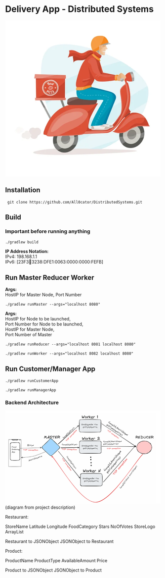# Delivery App - Distributed Systems



![alt text](src/main/resources/DeliveryImage.png)

## **Installation**

```
 git clone https://github.com/All0cator/DistributedSystems.git
```

## **Build**
### **Important before running anything**
```
./gradlew build
```

**IP Address Notation:**   
IPv4: 198.168.1.1  
IPv6: [23F3:1234:3238:DFE1:0063:0000:0000:FEFB]

## **Run Master Reducer Worker**
**Args:**  
HostIP for Master Node, Port Number
```
./gradlew runMaster --args="localhost 8080"
```
**Args:**   
HostIP for Node to be launched,  
Port Number for Node to be launched,  
HostIP for Master Node,  
Port Number of Master
```
./gradlew runReducer --args="localhost 8081 localhost 8080"
```
```
./gradlew runWorker --args="localhost 8082 localhost 8080"
```

## **Run Customer/Manager App**
```
./gradlew runCustomerApp
```
```
./gradlew runManagerApp
```

### Backend Architecture

![alt text](src/main/resources/BackendArchitecture.png)
(diagram from project description)

Restaurant:

StoreName
Latitude
Longitude
FoodCategory
Stars
NoOfVotes
StoreLogo
ArrayList<Product>

Restaurant to JSONObject
JSONObject to Restaurant

Product:

ProductName
ProductType
AvailableAmount
Price

Product to JSONObject
JSONObject to Product